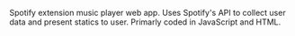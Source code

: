 Spotify extension music player web app. Uses Spotify's API to collect user data and present statics to user. Primarly coded in JavaScript and HTML.
